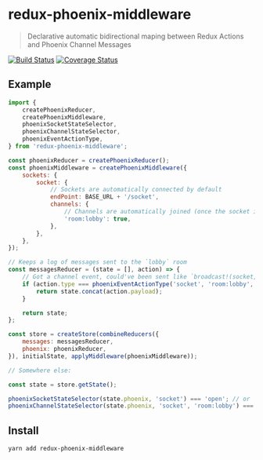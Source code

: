 # redux-phoenix-middleware

> Declarative automatic bidirectional maping between Redux Actions and Phoenix Channel Messages

[![Build Status](https://travis-ci.org/futpib/redux-phoenix-middleware.svg?branch=master)](https://travis-ci.org/futpib/redux-phoenix-middleware) [![Coverage Status](https://coveralls.io/repos/github/futpib/redux-phoenix-middleware/badge.svg?branch=master)](https://coveralls.io/github/futpib/redux-phoenix-middleware?branch=master)

## Example

```js
import {
	createPhoenixReducer,
	createPhoenixMiddleware,
	phoenixSocketStateSelector,
	phoenixChannelStateSelector,
	phoenixEventActionType,
} from 'redux-phoenix-middleware';

const phoenixReducer = createPhoenixReducer();
const phoenixMiddleware = createPhoenixMiddleware({
	sockets: {
		socket: {
			// Sockets are automatically connected by default
			endPoint: BASE_URL + '/socket',
			channels: {
				// Channels are automatically joined (once the socket is connected) by default
				'room:lobby': true,
			},
		},
	},
});

// Keeps a log of messages sent to the `lobby` room
const messagesReducer = (state = [], action) => {
	// Got a channel event, could've been sent like `broadcast!(socket, "message", %{ ... })`
	if (action.type === phoenixEventActionType('socket', 'room:lobby', 'message')) {
		return state.concat(action.payload);
	}

	return state;
};

const store = createStore(combineReducers({
	messages: messagesReducer,
	phoenix: phoenixReducer,
}), initialState, applyMiddleware(phoenixMiddleware));

// Somewhere else:

const state = store.getState();

phoenixSocketStateSelector(state.phoenix, 'socket') === 'open'; // or 'closed'
phoenixChannelStateSelector(state.phoenix, 'socket', 'room:lobby') === 'joined'; // or 'closed', 'errored'
```

## Install

```
yarn add redux-phoenix-middleware
```
